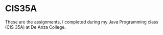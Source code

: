 # CIS35A
These are the assignments, I completed during my Java Programming class (CIS 35A) at De Anza College.
